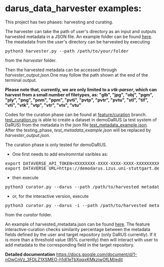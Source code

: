 # darus_data_harvester examples:

This project has two phases: harvesting and curating.

The harvester can take the path of user's directory as an input and outputs harvested metadata in a JSON file. An example folder can be found [here](https://github.com/SimTech-Research-Data-Management/darus_data_harvester/tree/master/example). 
The meatadata from the user's directory can be harvested by executing
<pre>
python3 harvester.py --path /path/to/your/folder
</pre>
from the *harvester* folder. 

Then the harvested metadata can be accessed through *harvester_output.json*.One may follow the path shown at the end of the terminal output.

**Please note that, currently, we are only limited to a *vtk-parser*, which can harvest from a small number of filetypes, as: "glb", "jpg", "obj", "pgm", "ply", "png", "pnm", "ppm", "pvti", "pvtp", "pvtr", "pvtu", "stl", "tif", "vti", "vtk", "vtp", "vtr", "vts", "vtu"**

Codes for the curation phase can be found at [feature/curation](https://github.com/SimTech-Research-Data-Management/darus_data_harvester/tree/feature/curation) branch. [test_curation.py](https://github.com/SimTech-Research-Data-Management/darus_data_harvester/blob/feature/curation/curator/test_curation.py) is able to create a dataset in demoDaRUS (a test system of DaRUS) from the metadata in the json file [test_metadata_example.json](https://github.com/SimTech-Research-Data-Management/darus_data_harvester/blob/feature/curation/curator/test_metadata_example.json). After the testing_phase, *test_metadata_example.json* will be replaced by *harvester_output.json*. 

The curation phase is only tested for demoDaRUS. 

- One first needs to add enviromrntal varibles as:

<pre>
export DATAVERSE_API_TOKEN=XXXXXXXX-XXXX-XXXX-XXXX-XXXXXXXXXXXX >> ~/.bashrc
export DATAVERSE_URL=https://demodarus.izus.uni-stuttgart.de >> ~/.bashrc
</pre>

- then execute 
<pre>
python3 curator.py --darus --path /path/to/harvested_metadata.json
</pre>

- or, for the interactive version, execute
<pre>
python3 curator.py --darus -i --path /path/to/harvested_metadata.json
</pre>
from the *curator* folder. 

An example of harvested_metadata.json can be found [here](https://github.com/SimTech-Research-Data-Management/darus_data_harvester/blob/feature/example/example/curator_related/harvested_metadata_example.json). The feature interactive-curation checks similarity percentage between the metadata fields defined by the user and target repository (only DaRUS currently). If it is more than a threshold value (85% currently) then will interact with user to add metadata to the corresponding field in the target repository.

**Detailed documentation** https://docs.google.com/document/d/1-nOwCnVz_3FDLZ1XSMEO-h1dI1eTbXqqxKMkziwOfLM/edit